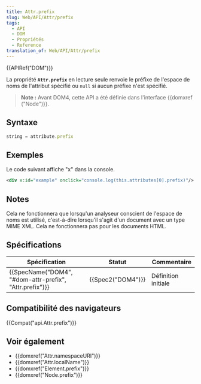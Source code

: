 ```yaml
---
title: Attr.prefix
slug: Web/API/Attr/prefix
tags:
  - API
  - DOM
  - Propriétés
  - Reference
translation_of: Web/API/Attr/prefix
---
```

{{APIRef("DOM")}}

La propriété **`Attr.prefix`** en lecture seule renvoie le préfixe de l'espace de noms de l'attribut spécifié ou `null` si aucun préfixe n'est spécifié.

> **Note :** Avant DOM4, cette API a été définie dans l'interface {{domxref ("Node")}}.

## Syntaxe

```js
string = attribute.prefix
```

## Exemples

Le code suivant affiche "x" dans la console.

```xml
<div x:id="example" onclick="console.log(this.attributes[0].prefix)"/>
```

## Notes

Cela ne fonctionnera que lorsqu'un analyseur conscient de l'espace de noms est utilisé, c'est-à-dire lorsqu'il s'agit d'un document avec un type MIME XML. Cela ne fonctionnera pas pour les documents HTML.

## Spécifications

| Spécification                                                            | Statut                   | Commentaire         |
| ------------------------------------------------------------------------ | ------------------------ | ------------------- |
| {{SpecName("DOM4", "#dom-attr-prefix", "Attr.prefix")}} | {{Spec2("DOM4")}} | Définition initiale |

## Compatibilité des navigateurs

{{Compat("api.Attr.prefix")}}

## Voir également

- {{domxref("Attr.namespaceURI")}}
- {{domxref("Attr.localName")}}
- {{domxref("Element.prefix")}}
- {{domxref("Node.prefix")}}
